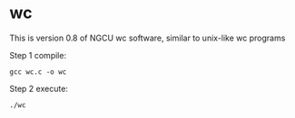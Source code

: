 # wc
This is version 0.8 of  NGCU wc software, similar to unix-like wc programs


Step 1 compile:

    gcc wc.c -o wc
    
Step 2 execute:

    ./wc
